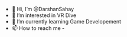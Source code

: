 - 👋 Hi, I’m @DarshanSahay
- 👀 I’m interested in VR Dive
- 🌱 I’m currently learning Game Developement
- 📫 How to reach me - 

<!---
DarshanSahay/DarshanSahay is a ✨ special ✨ repository because its `README.md` (this file) appears on your GitHub profile.
You can click the Preview link to take a look at your changes.
--->
